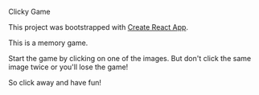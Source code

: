 Clicky Game

This project was bootstrapped with [Create React App](https://github.com/facebook/create-react-app).

This is a memory game. 

Start the game by clicking on one of the images. But don't click the same image twice or you'll lose the game!

So click away and have fun!
